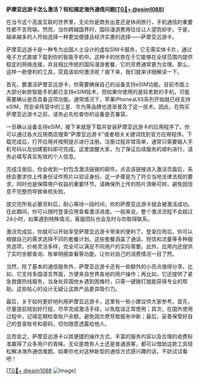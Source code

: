 **萨摩亚远游卡怎么激活？轻松搞定海外通信问题[[TG💪+ @esim1088](https://t.me/s/esim1088)]**

在当今这个高度互联的世界里，无论你是商务出差还是休闲旅行，手机通信的重要性都不言而喻。然而，当你跨越国界时，国际漫游费用往往让人望而却步。于是，越来越多的人开始选择一种更加便捷且经济实惠的选择——萨摩亚远游卡。

萨摩亚远游卡是一种专为出国人士设计的虚拟SIM卡服务，它无需实体卡片，通过电子方式直接下载到你的智能手机中。这种卡的优势在于它能够在全球范围内提供稳定的网络连接，并且相比传统的国际漫游套餐，它的资费通常更为合理。那么，这样一款便利的工具，究竟该如何激活呢？接下来，我们就来详细解读一下。

首先，要激活萨摩亚远游卡，你需要确保自己的设备支持eSIM功能。目前市面上大部分新款智能手机都已支持eSIM技术，但如果你使用的是较老款的手机，可能需要确认是否具备这项功能。通常情况下，苹果iPhone从XS系列开始就已经支持eSIM，而安卓阵营中的三星、华为等品牌也逐渐普及了这一技术。因此，在购买萨摩亚远游卡之前，请务必先检查你的设备是否兼容。

一旦确认设备支持eSIM，接下来就是下载并安装萨摩亚远游卡的应用程序了。你可以通过各大应用商店搜索“萨摩亚远游卡”或者相关关键词找到官方应用程序。下载完成后，打开应用并按照提示进行注册。注册过程非常简单，通常只需要输入手机号码以及创建密码即可完成。这里提醒大家，为了保证后续服务的顺利进行，请务必填写真实有效的个人信息。

完成注册后，你会收到一封包含激活链接的邮件。点击该链接进入激活页面后，系统会要求你上传身份证件照片以验证身份。这一步骤是为了符合当地法律法规的要求，同时也是保障用户权益的重要环节。请确保所上传的照片清晰可辨，避免因信息不完整而导致审核失败。

提交完所有必要资料后，耐心等待一段时间，你的萨摩亚远游卡就会被激活成功。在此期间，你可以随时登录应用查看激活进度。一般来说，整个激活流程不会超过24小时，如果遇到特殊情况，客服团队也会及时与你取得联系。

激活完成后，你就可以开始享受萨摩亚远游卡带来的便利了。登录应用后，你可以根据自己的需求选择不同的套餐计划。这些套餐涵盖了通话、短信和流量等多种服务选项，价格灵活多样，完全可以满足不同用户的实际需要。此外，应用内还提供了实时余额查询、账单明细查看等功能，让你对自己的消费情况一目了然。

当然，除了基本的通信服务外，萨摩亚远游卡还有一些额外的小亮点值得分享。比如，它支持多国语言界面，方便来自世界各地的用户操作；再比如，它还提供了紧急救援热线服务，当身处异国他乡遇到困难时，只需一键拨打就能获得专业的帮助。这些贴心的设计无疑让这款产品更具吸引力。

最后，关于如何更好地利用萨摩亚远游卡，这里有一些小建议供大家参考。首先，尽量提前规划好行程，尽早完成激活手续，以免耽误正常使用；其次，在国外使用过程中，记得定期检查账户余额，避免因欠费导致服务中断；最后，妥善保管好自己的登录账号和密码，切勿随意透露给他人。

总而言之，萨摩亚远游卡以其便捷的操作方式、丰富的服务内容以及合理的收费标准赢得了众多用户的青睐。无论是商务人士还是普通游客，都可以借助这款工具轻松解决海外通信难题。如果你也对这种新型的通信方式感兴趣的话，不妨试试看吧！

[[TG💪+ @esim1088](https://t.me/s/esim1088) ![Image](https://i.postimg.cc/4NQfJmqS/Snipaste-2025-05-13-00-14-12.png)]